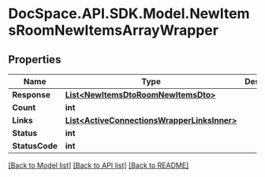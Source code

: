 # DocSpace.API.SDK.Model.NewItemsRoomNewItemsArrayWrapper

## Properties

Name | Type | Description | Notes
------------ | ------------- | ------------- | -------------
**Response** | [**List&lt;NewItemsDtoRoomNewItemsDto&gt;**](NewItemsDtoRoomNewItemsDto.md) |  | [optional] 
**Count** | **int** |  | [optional] 
**Links** | [**List&lt;ActiveConnectionsWrapperLinksInner&gt;**](ActiveConnectionsWrapperLinksInner.md) |  | [optional] 
**Status** | **int** |  | [optional] 
**StatusCode** | **int** |  | [optional] 

[[Back to Model list]](../README.md#documentation-for-models) [[Back to API list]](../README.md#documentation-for-api-endpoints) [[Back to README]](../README.md)

